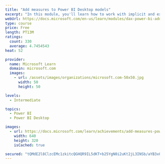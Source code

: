 ```yaml
---
title: "Add measures to Power BI Desktop models"
excerpt: "In this module, you'll learn how to work with implicit and explicit measures. You'll start by creating simple measures, which summarize a single column or table. Then, you'll create more detailed measures based on other measures in the model. Additionally, you'll learn about the similarities of, and differences between, a calculated column and a measure."
webUrl: https://docs.microsoft.com/en-us/learn/modules/dax-power-bi-add-measures/
type: course
price: Free
length: PT13M
ratings:
  count: 330
  average: 4.7454543
heat: 52

provider:
  name: Microsoft Learn
  domain: microsoft.com
  images:
    - url: /assets/images/organizations/microsoft.com-50x50.jpg
      width: 50
      height: 50

levels:
  - Intermediate

topics:
  - Power BI
  - Power BI Desktop

images:
  - url: https://docs.microsoft.com/learn/achievements/add-measures-power-bi-desktop-social.png
    width: 640
    height: 320
    isCached: true

secured: "tQMdE2l8ClzcEMc1zkitcQGHQR9IL5dKT+b25YgN0i2uKt2jL3INSb/aYB3xOkG+9w5+sEkN4ziW872Gk+5HF/WMU/7BuIpx+py0MsHDEf1e/clMFY7JhNiKW4T30lrTAvNLx+8KEhKCTfgtUqD3rOeUkwURsbnamNw9EhpqF11Gq5EK4mNxBLqFnZYURr6Cvl7NWU0uOuPESstvJHwXNRWMf0dCStnlExyqRTaVz1WwCaxBEQdgfayp41dbBScI8GkKi/PFc0iMwwgX3wxy4cseaWzY4yI+FdhmPPDNgaLNQ2so98AgnL2fat+ay5nSbN1d0F/2JBsfL03JxbQl/G5hDuvyz5SYrGHXLBkV0aRg3tBu2BXTyUu0WdV62HqmABs7WhRkXYKuemC/IV0UPRwPttfx5OWVbQ6uvLM8cN8=;/yIO+EVnYnRKOmkgq12A7w=="
---
```


